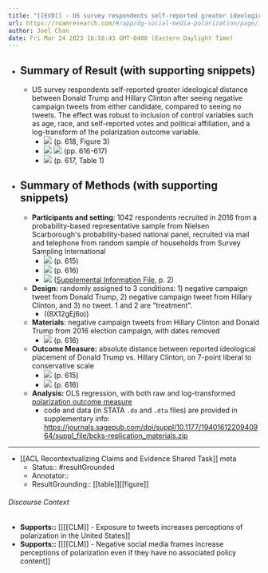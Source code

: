 ```yaml
---
title: "[[EVD]] - US survey respondents self-reported greater ideological distance between Donald Trump and Hillary Clinton after seeing negative campaign tweets from either candidate, compared to seeing no tweets - [[@banksPolarizedFeedsThreeExperiments2021]]"
url: https://roamresearch.com/#/app/dg-social-media-polarization/page/fZx8-Rfca
author: Joel Chan
date: Fri Mar 24 2023 16:58:43 GMT-0400 (Eastern Daylight Time)
---
```


- ## Summary of Result (with supporting snippets)
    - US survey respondents self-reported greater ideological distance between Donald Trump and Hillary Clinton after seeing negative campaign tweets from either candidate, compared to seeing no tweets. The effect was robust to inclusion of control variables such as age, race, and self-reported votes and political affiliation, and a log-transform of the polarization outcome variable.
        - ![](https://firebasestorage.googleapis.com/v0/b/firescript-577a2.appspot.com/o/imgs%2Fapp%2Fdg-social-media-polarization%2F_aXfptPZox.png?alt=media&token=0a5cbf29-de9c-4450-b196-a14c3eba9287) (p. 618, Figure 3)
        - ![](https://firebasestorage.googleapis.com/v0/b/firescript-577a2.appspot.com/o/imgs%2Fapp%2Fdg-social-media-polarization%2F3W0T7F-4xC.56.48%402x.png?alt=media&token=80ab3e4c-c0cd-489a-a3ae-57947c53928d)
![](https://firebasestorage.googleapis.com/v0/b/firescript-577a2.appspot.com/o/imgs%2Fapp%2Fdg-social-media-polarization%2FVp_h2p798o.57.02%402x.png?alt=media&token=a82bc321-48e7-45d3-9d3c-bb6c3415a4e2) (pp. 616-617)
        - ![](https://firebasestorage.googleapis.com/v0/b/firescript-577a2.appspot.com/o/imgs%2Fapp%2Fdg-social-media-polarization%2Fs1FrRo2m9k.png?alt=media&token=0add4873-ce46-4a00-9616-c2dbca3b8975) (p. 617, Table 1)
- ## Summary of Methods (with supporting snippets)
    - **Participants and setting**: 1042 respondents recruited in 2016 from a probability-based representative sample from Nielsen Scarborough's probability-based national panel, recruited via mail and telephone from random sample of households from Survey Sampling International
        - ![](https://firebasestorage.googleapis.com/v0/b/firescript-577a2.appspot.com/o/imgs%2Fapp%2Fdg-social-media-polarization%2FftL6viL52x.51.07%402x.png?alt=media&token=778a2622-4e8e-4a3f-874c-badd302bc84d) (p. 615)
        - ![](https://firebasestorage.googleapis.com/v0/b/firescript-577a2.appspot.com/o/imgs%2Fapp%2Fdg-social-media-polarization%2FjDapr7XtCZ.54.28%402x.png?alt=media&token=c39c2104-2c6c-44a9-a90a-aa5debb85b05) (p. 616)
        - ![](https://firebasestorage.googleapis.com/v0/b/firescript-577a2.appspot.com/o/imgs%2Fapp%2Fdg-social-media-polarization%2FnjRB0VI7nm.38.19%402x.png?alt=media&token=b7f76f2b-65e4-4322-a2a5-cadd69885055) ([Supplemental Information File](((WPwtSFnt4))), p. 2)
    - **Design:** randomly assigned to 3 conditions: 1) negative campaign tweet from Donald Trump, 2) negative campaign tweet from Hillary Clinton, and 3) no tweet. 1 and 2 are "treatment".
        - ((8X12gEj6o))
    - **Materials**: negative campaign tweets from Hillary Clinton and Donald Trump from 2016 election campaign, with dates removed
        - ![](https://firebasestorage.googleapis.com/v0/b/firescript-577a2.appspot.com/o/imgs%2Fapp%2Fdg-social-media-polarization%2FjVQUSE0a1T.png?alt=media&token=f6cbc6bc-c4fe-48d6-8901-f7c2366e3c0d) (p. 616)
    - **Outcome Measure:** absolute distance between reported ideological placement of Donald Trump vs. Hillary Clinton, on 7-point liberal to conservative scale
        - ![](https://firebasestorage.googleapis.com/v0/b/firescript-577a2.appspot.com/o/imgs%2Fapp%2Fdg-social-media-polarization%2F6yIKVyPRch.55.21%402x.png?alt=media&token=efcbaddf-7469-4193-ae85-7b82ffd5f9a3) (p. 615)
        - ![](https://firebasestorage.googleapis.com/v0/b/firescript-577a2.appspot.com/o/imgs%2Fapp%2Fdg-social-media-polarization%2FXj9bc6oLlv.55.39%402x.png?alt=media&token=d8c2ef7c-e3b2-4bbd-b29b-d46fb0923f26) (p. 616)
    - **Analysis:** OLS regression, with both raw and log-transformed [polarization outcome measure](((eNZlio6i2)))
        - code and data (in STATA `.do` and `.dta` files) are provided in supplementary info: https://journals.sagepub.com/doi/suppl/10.1177/1940161220940964/suppl_file/bcks-replication_materials.zip
- ---
- [[ACL Recontextualizing Claims and Evidence Shared Task]] meta
    - Status:: #resultGrounded
    - Annotator::
    - ResultGrounding:: [[table]][[figure]]

###### Discourse Context

- **Supports::** [[[[CLM]] - Exposure to tweets increases perceptions of polarization in the United States]]
- **Supports::** [[[[CLM]] - Negative social media frames increase perceptions of polarization even if they have no associated policy content]]
